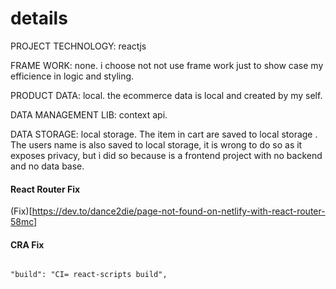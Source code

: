 # details

PROJECT TECHNOLOGY:
reactjs

FRAME WORK: none.
i choose not not use frame work just to show case my efficience in logic and styling.

PRODUCT DATA: local.
the ecommerce data is local and created by my self.

DATA MANAGEMENT LIB:
context api.

DATA STORAGE: local storage.
The item in cart are saved to local storage .
The users name is also saved to local storage, it is wrong to do so
as it exposes privacy, but i did so because is a frontend project with no backend and no data base.

#### React Router Fix

(Fix)[https://dev.to/dance2die/page-not-found-on-netlify-with-react-router-58mc]

#### CRA Fix

```

"build": "CI= react-scripts build",

```
